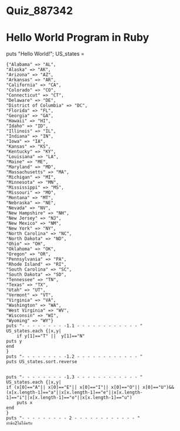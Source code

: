 # Quiz_887342
# Hello World Program in Ruby
puts "Hello World!";
US_states = 

	{"Alabama" => "AL",
	"Alaska" => "AK",
	"Arizona" => "AZ",
	"Arkansas" => "AR",
	"California" => "CA",
	"Colorado" => "CO",
	"Connecticut" => "CT",
	"Delaware" => "DE",
	"District of Columbia" => "DC",
	"Florida" => "FL",
	"Georgia" => "GA",
	"Hawaii" => "HI",
	"Idaho" => "ID",
	"Illinois" => "IL",
	"Indiana" => "IN",
	"Iowa" => "IA",
	"Kansas" => "KS",
	"Kentucky" => "KY",
	"Louisiana" => "LA",
	"Maine" => "ME",
	"Maryland" => "MD",
	"Massachusetts" => "MA",
	"Michigan" => "MI",
	"Minnesota" => "MN",
	"Mississippi" => "MS",
	"Missouri" => "MO",
	"Montana" => "MT",
	"Nebraska" => "NE",
	"Nevada" => "NV",
	"New Hampshire" => "NH",
	"New Jersey" => "NJ",
	"New Mexico" => "NM",
	"New York" => "NY",
	"North Carolina" => "NC",
	"North Dakota" => "ND",
	"Ohio" => "OH",
	"Oklahoma" => "OK",
	"Oregon" => "OR",
	"Pennsylvania" => "PA",
	"Rhode Island" => "RI",
	"South Carolina" => "SC",
	"South Dakota" => "SD",
	"Tennessee" => "TN",
	"Texas" => "TX",
	"Utah" => "UT",
	"Vermont" => "VT",
	"Virginia" => "VA",
	"Washington" => "WA",
	"West Virginia" => "WV",
	"Wisconsin" => "WI",
	"Wyoming" => "WY"}
	puts "- - - - - - - - -1.1 - - - - - - - - - - - - "
	US_states.each {|x,y|
	    if y[1]=="T" ||  y[1]=="N"
	puts y
	end
	}
	puts "- - - - - - - - -1.2 - - - - - - - - - - - - "
    puts US_states.sort.reverse
    
    
    puts "- - - - - - - - -1.3 - - - - - - - - - - - - "
	US_states.each {|x,y|
	if (x[0]=="A"|| x[0]=="E"|| x[0]=="I"|| x[0]=="O"|| x[0]=="U")&&(x[x.length-1]=="a"||x[x.length-1]=="e"||x[x.length-1]=="i"||x[x.length-1]=="o"||x[x.length-1]=="u")
	    puts x
	end
	}
	puts "- - - - - - - - - 2 - - - - - - - - - - - - "
	ทำข้อ2ไม่ได้ครับ 
